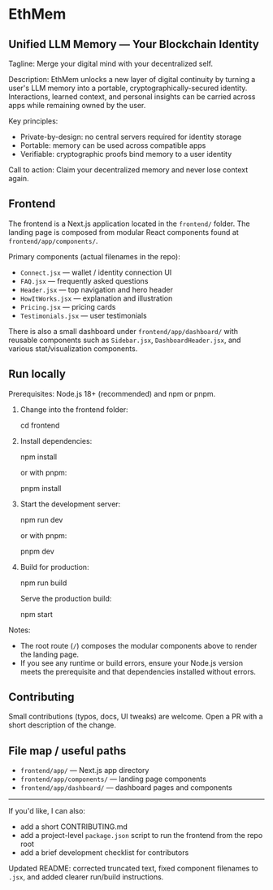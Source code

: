 # EthMem

## Unified LLM Memory — Your Blockchain Identity

Tagline: Merge your digital mind with your decentralized self.

Description: EthMem unlocks a new layer of digital continuity by turning a user's LLM memory into a portable, cryptographically-secured identity. Interactions, learned context, and personal insights can be carried across apps while remaining owned by the user.

Key principles:
- Private-by-design: no central servers required for identity storage
- Portable: memory can be used across compatible apps
- Verifiable: cryptographic proofs bind memory to a user identity

Call to action: Claim your decentralized memory and never lose context again.

## Frontend

The frontend is a Next.js application located in the `frontend/` folder. The landing page is composed from modular React components found at `frontend/app/components/`.

Primary components (actual filenames in the repo):
- `Connect.jsx` — wallet / identity connection UI
- `FAQ.jsx` — frequently asked questions
- `Header.jsx` — top navigation and hero header
- `HowItWorks.jsx` — explanation and illustration
- `Pricing.jsx` — pricing cards
- `Testimonials.jsx` — user testimonials

There is also a small dashboard under `frontend/app/dashboard/` with reusable components such as `Sidebar.jsx`, `DashboardHeader.jsx`, and various stat/visualization components.

## Run locally

Prerequisites: Node.js 18+ (recommended) and npm or pnpm.

1. Change into the frontend folder:

	cd frontend

2. Install dependencies:

	npm install

   or with pnpm:

	pnpm install

3. Start the development server:

	npm run dev

   or with pnpm:

	pnpm dev

4. Build for production:

	npm run build

   Serve the production build:

	npm start

Notes:
- The root route (`/`) composes the modular components above to render the landing page.
- If you see any runtime or build errors, ensure your Node.js version meets the prerequisite and that dependencies installed without errors.

## Contributing

Small contributions (typos, docs, UI tweaks) are welcome. Open a PR with a short description of the change.

## File map / useful paths

- `frontend/app/` — Next.js app directory
- `frontend/app/components/` — landing page components
- `frontend/app/dashboard/` — dashboard pages and components

---

If you'd like, I can also:
- add a short CONTRIBUTING.md
- add a project-level `package.json` script to run the frontend from the repo root
- add a brief development checklist for contributors

Updated README: corrected truncated text, fixed component filenames to `.jsx`, and added clearer run/build instructions.


